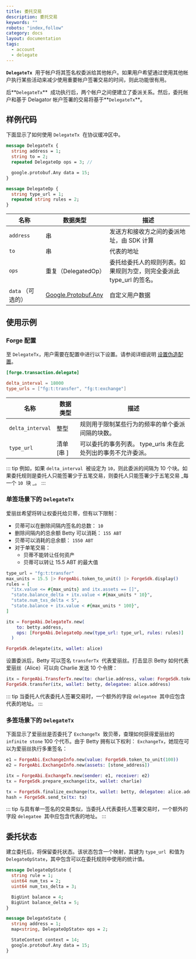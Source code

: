 ```yaml
---
title: 委托交易
description: 委托交易
keywords: ""
robots: "index,follow"
category: docs
layout: documentation
tags:
  - account
  - delegate
---
```


**`DelegateTx`**  用于帐户将其签名权委派给其他帐户。如果用户希望通过使用其他帐户执行某些活动来减少使用重要帐户签署交易的时间，则此功能很有用。

后**`DelegateTx`**  成功执行后，两个帐户之间便建立了委派关系。然后，委托帐户和基于 Delagator 帐户签署的交易将基于**`DelegateTx`**。

## 样例代码

下面显示了如何使用 `DelegateTx`  在协议缓冲区中。

```protobuf
message DelegateTx {
  string address = 1;
  string to = 2;
  repeated DelegateOp ops = 3; //

  google.protobuf.Any data = 15;
}

message DelegateOp {
  string type_url = 1;
  repeated string rules = 2;
}
```

| 名称              | 数据类型                                                                              | 描述                                                                 |
| ----------------- | ------------------------------------------------------------------------------------- | -------------------------------------------------------------------- |
| `address`         | 串                                                                                    | 发送方和接收方之间的委派地址，由 SDK 计算                            |
| `to`              | 串                                                                                    | 代表的地址                                                           |
| `ops`             | 重复（DelegatedOp）                                                                   | 委托给委托人的规则列表。如果规则为空，则完全委派此 type_url 的签名。 |
| `data` （可选的） | [Google.Protobuf.Any](https://developers.google.com/protocol-buffers/docs/proto3#any) | 自定义用户数据                                                       |

## 使用示例

### Forge 配置

至 `DelegateTx`，用户需要在配置中进行以下设置。请参阅详细说明 [设置伪造配置](../../../instruction/configuration)。

```toml
[forge.transaction.delegate]

delta_interval = 18000
type_urls = ["fg:t:transfer", "fg:t:exchange"]
```

| 名称             | 数据类型   | 描述                                                          |
| ---------------- | ---------- | ------------------------------------------------------------- |
| `delta_interval` | 整型       | 规则用于限制某些行为的频率的单个委派间隔的块数。              |
| `type_url`       | 清单 [串 ] | 可以委托的事务列表。 type_urls 未在此处列出的事务不允许委派。 |

::: tip
例如，如果 `delta_interval`  被设定为 `10`，则此委派的间隔为 10 个块。如果委托规则是委托人只能签署少于五笔交易，则委托人只能签署少于五笔交易 _每一个 `10`  块 _。
:::

### 单签场景下的 `DelegateTx`

爱丽丝希望将转让权委托给贝蒂，但有以下限制：

- 贝蒂可以在删除间隔内签名的总数： `10`
- 删除间隔内的总余额 Betty 可以消耗： `155 ABT`
- 贝蒂可以消耗的总余额： `1550 ABT`
- 对于单笔交易：
  - 贝蒂不能转让任何资产
  - 贝蒂可以转让 15.5 ABT 的最大值

```elixir
type_url = "fg:t:transfer"
max_units = 15.5 |> ForgeAbi.token_to_unit() |> ForgeSdk.display()
rules = [
  "itx.value <= #{max_units} and itx.assets == []",
  "state.balance_delta + itx.value < #{max_units * 10}",
  "state.num_txs_delta < 5",
  "state.balance + itx.value < #{max_units * 100}",
]

itx = ForgeAbi.DelegateTx.new(
    to: betty.address,
    ops: [ForgeAbi.DelegateOp.new(type_url: type_url, rules: rules)]
  )

ForgeSdk.delegate(itx, wallet: alice)
```

设置委派后，Betty 可以签名 `transferTx`  代表爱丽丝。打击显示 Betty 如何代表爱丽丝（Alice）可以向 Charlie 发送 10 个令牌：

```elixir
itx = ForgeAbi.TransferTx.new(to: charlie.address, value: ForgeSdk.token_to_unit(10))
ForgeSdk.transfer(itx, wallet: betty, delegatee: alice.address)
```

::: tip
当委托人代表委托人签署交易时，一个额外的字段 `delegatee`  其中应包含代表的地址。
:::

### 多签场景下的 `DelegateTx` 

下面显示了爱丽丝是否委托了 `ExchangeTx`  致贝蒂，查理如何获得爱丽丝的 `infinite stone` 100 个代币。由于 Betty 拥有以下权利： `ExchangeTx`，她现在可以为爱丽丝执行多重签名：

```elixir
e1 = ForgeAbi.ExchangeInfo.new(value: ForgeSdk.token_to_unit(100))
e2 = ForgeAbi.ExchangeInfo.new(assets: [stone_address])

itx = ForgeAbi.ExchangeTx.new(sender: e1, receiver: e2)
tx = ForgeSdk.prepare_exchange(itx, wallet: charlie)

tx = ForgeSdk.finalize_exchange(tx, wallet: betty, delegatee: alice.address)
hash = ForgeSdk.send_tx(tx: tx)
```

::: tip
与具有单一签名的交易类似，当委托人代表委托人签署交易时，一个额外的字段 `delegatee`  其中应包含代表的地址。
:::

## 委托状态

建立委托后，将保留委托状态。该状态包含一个映射，其键为 `type_url`  和值为 `DelegateOpState`，其中包含可以在委托规则中使用的统计值。

```protobuf
message DelegateOpState {
  string rule = 1;
  uint64 num_txs = 2;
  uint64 num_txs_delta = 3;

  BigUint balance = 4;
  BigUint balance_delta = 5;
}

message DelegateState {
  string address = 1;
  map<string, DelegateOpState> ops = 2;

  StateContext context = 14;
  google.protobuf.Any data = 15;
}
```
